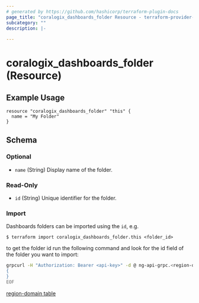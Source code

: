 ```yaml
---
# generated by https://github.com/hashicorp/terraform-plugin-docs
page_title: "coralogix_dashboards_folder Resource - terraform-provider-coralogix"
subcategory: ""
description: |-
  
---
```


# coralogix_dashboards_folder (Resource)

## Example Usage

```hcl
resource "coralogix_dashboards_folder" "this" {
  name = "My Folder"
}
```



<!-- schema generated by tfplugindocs -->
## Schema

### Optional

- `name` (String) Display name of the folder.

### Read-Only

- `id` (String) Unique identifier for the folder.

### Import

Dashboards folders can be imported using the `id`, e.g.

```shell
$ terraform import coralogix_dashboards_folder.this <folder_id>
```

to get the folder id run the following command and look for the id field of the folder you want to import:
```sh
grpcurl -H "Authorization: Bearer <api-key>" -d @ ng-api-grpc.<region-domain>:443 com.coralogixapis.dashboards.v1.services.DashboardFoldersService/ListDashboardFolders <<EOF
{
}
EOF
```
[region-domain table](../index.md#region-domain-table)
